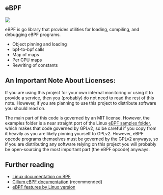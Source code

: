 eBPF
-------
[![](https://godoc.org/github.com/newtools/ebpf?status.svg)](http://godoc.org/github.com/newtools/ebpf)

eBPF is go library that provides utilities for loading, compiling, and debugging eBPF programs.

* Object pinning and loading
* bpf-to-bpf calls
* Map of maps
* Per CPU maps
* Rewriting of constants

## An Important Note About Licenses:
If you are using this project for your own internal monitoring or using it to provide a service,
then you (probably) do not need to read the rest of this note. However, if you are planning to
use this project to distribute software you should read on.

The main part of this code is governed by an MIT license. However, the examples folder is a near
straight port of the Linux [eBPF samples folder](http://elixir.free-electrons.com/linux/latest/source/samples/bpf),
which makes that code governed by GPLv2, so be careful if you copy from it heavily as you are likely
pinning yourself to GPLv2. However, eBPF opcode programs themselves must be governed by the GPLv2 anyways,
so if you are distributing any software relying on this project you will probably be open-sourcing the most
important part (the eBPF opcode) anyways.

## Further reading

* [Linux documentation on BPF](http://elixir.free-electrons.com/linux/latest/source/Documentation/networking/filter.txt)
* [Cilium eBPF documentation](http://cilium.readthedocs.io/en/doc-1.0/bpf/) (recommended)
* [eBPF features by Linux version](https://github.com/iovisor/bcc/blob/master/docs/kernel-versions.md)
